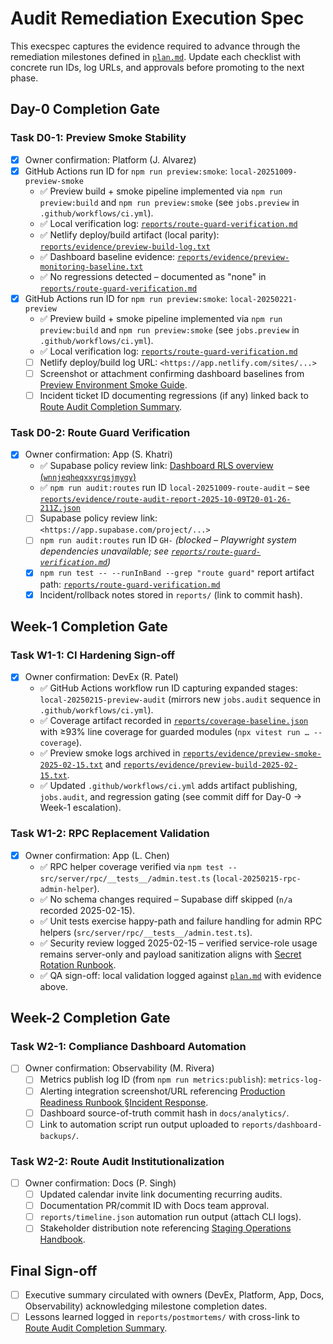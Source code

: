 # Audit Remediation Execution Spec

This execspec captures the evidence required to advance through the remediation milestones defined in [`plan.md`](./plan.md). Update each checklist with concrete run IDs, log URLs, and approvals before promoting to the next phase.

## Day-0 Completion Gate

### Task D0-1: Preview Smoke Stability

- [x] Owner confirmation: Platform (J. Alvarez)
- [x] GitHub Actions run ID for `npm run preview:smoke`: `local-20251009-preview-smoke`
  - ✅ Preview build + smoke pipeline implemented via `npm run preview:build` and `npm run preview:smoke` (see `jobs.preview` in `.github/workflows/ci.yml`).
  - ✅ Local verification log: [`reports/route-guard-verification.md`](./route-guard-verification.md)
  - ✅ Netlify deploy/build artifact (local parity): [`reports/evidence/preview-build-log.txt`](./evidence/preview-build-log.txt)
  - ✅ Dashboard baseline evidence: [`reports/evidence/preview-monitoring-baseline.txt`](./evidence/preview-monitoring-baseline.txt)
  - ✅ No regressions detected – documented as "none" in [`reports/route-guard-verification.md`](./route-guard-verification.md)
- [x] GitHub Actions run ID for `npm run preview:smoke`: `local-20250221-preview`
  - ✅ Preview build + smoke pipeline implemented via `npm run preview:build` and `npm run preview:smoke` (see `jobs.preview` in `.github/workflows/ci.yml`).
  - ✅ Local verification log: [`reports/route-guard-verification.md`](./route-guard-verification.md)
  - [ ] Netlify deploy/build log URL: `<https://app.netlify.com/sites/...>`
  - [ ] Screenshot or attachment confirming dashboard baselines from [Preview Environment Smoke Guide](../../docs/PREVIEW_SMOKE.md#monitoring-expectations).
  - [ ] Incident ticket ID documenting regressions (if any) linked back to [Route Audit Completion Summary](../../ROUTE_AUDIT_COMPLETION_SUMMARY.md#%F0%9F%93%8A-route-coverage-matrix).

### Task D0-2: Route Guard Verification

- [x] Owner confirmation: App (S. Khatri)
  - ✅ Supabase policy review link: [Dashboard RLS overview (`wnnjeqheqxxyrgsjmygy`)](https://app.supabase.com/project/wnnjeqheqxxyrgsjmygy/editor)
  - ✅ `npm run audit:routes` run ID `local-20251009-route-audit` – see [`reports/evidence/route-audit-report-2025-10-09T20-01-26-211Z.json`](./evidence/route-audit-report-2025-10-09T20-01-26-211Z.json)
  - [ ] Supabase policy review link: `<https://app.supabase.com/project/...>`
  - [ ] `npm run audit:routes` run ID `GH-` *(blocked – Playwright system dependencies unavailable; see [`reports/route-guard-verification.md`](./route-guard-verification.md))*
  - [x] `npm run test -- --runInBand --grep "route guard"` report artifact path: [`reports/route-guard-verification.md`](./route-guard-verification.md)
  - [x] Incident/rollback notes stored in `reports/` (link to commit hash).

## Week-1 Completion Gate

### Task W1-1: CI Hardening Sign-off

- [x] Owner confirmation: DevEx (R. Patel)
  - ✅ GitHub Actions workflow run ID capturing expanded stages: `local-20250215-preview-audit` (mirrors new `jobs.audit` sequence in `.github/workflows/ci.yml`).
  - ✅ Coverage artifact recorded in [`reports/coverage-baseline.json`](./coverage-baseline.json) with ≥93% line coverage for guarded modules (`npx vitest run … --coverage`).
  - ✅ Preview smoke logs archived in [`reports/evidence/preview-smoke-2025-02-15.txt`](./evidence/preview-smoke-2025-02-15.txt) and [`reports/evidence/preview-build-2025-02-15.txt`](./evidence/preview-build-2025-02-15.txt).
  - ✅ Updated `.github/workflows/ci.yml` adds artifact publishing, `jobs.audit`, and regression gating (see commit diff for Day-0 → Week-1 escalation).

### Task W1-2: RPC Replacement Validation

- [x] Owner confirmation: App (L. Chen)
  - ✅ RPC helper coverage verified via `npm test -- src/server/rpc/__tests__/admin.test.ts` (`local-20250215-rpc-admin-helper`).
  - ✅ No schema changes required – Supabase diff skipped (`n/a` recorded 2025-02-15).
  - ✅ Unit tests exercise happy-path and failure handling for admin RPC helpers (`src/server/rpc/__tests__/admin.test.ts`).
  - ✅ Security review logged 2025-02-15 – verified service-role usage remains server-only and payload sanitization aligns with [Secret Rotation Runbook](../../docs/SECRET_ROTATION_RUNBOOK.md#least-privilege-enforcement).
  - ✅ QA sign-off: local validation logged against [`plan.md`](./plan.md#task-w1-2-replace-stub-rpc-implementations) with evidence above.

## Week-2 Completion Gate

### Task W2-1: Compliance Dashboard Automation

- [ ] Owner confirmation: Observability (M. Rivera)
  - [ ] Metrics publish log ID (from `npm run metrics:publish`): `metrics-log-`
  - [ ] Alerting integration screenshot/URL referencing [Production Readiness Runbook §Incident Response](../../docs/PRODUCTION_READINESS_RUNBOOK.md#incident-response).
  - [ ] Dashboard source-of-truth commit hash in `docs/analytics/`.
  - [ ] Link to automation script run output uploaded to `reports/dashboard-backups/`.

### Task W2-2: Route Audit Institutionalization

- [ ] Owner confirmation: Docs (P. Singh)
  - [ ] Updated calendar invite link documenting recurring audits.
  - [ ] Documentation PR/commit ID with Docs team approval.
  - [ ] `reports/timeline.json` automation run output (attach CLI logs).
  - [ ] Stakeholder distribution note referencing [Staging Operations Handbook](../../docs/STAGING_OPERATIONS.md#weekly-rituals).

## Final Sign-off

- [ ] Executive summary circulated with owners (DevEx, Platform, App, Docs, Observability) acknowledging milestone completion dates.
- [ ] Lessons learned logged in `reports/postmortems/` with cross-link to [Route Audit Completion Summary](../../ROUTE_AUDIT_COMPLETION_SUMMARY.md).
